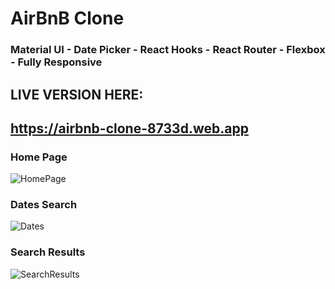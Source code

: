# AirBnB Clone
### Material UI - Date Picker - React Hooks - React Router - Flexbox - Fully Responsive

## LIVE VERSION HERE: 

## https://airbnb-clone-8733d.web.app


### Home Page
![HomePage](https://user-images.githubusercontent.com/75944229/115208188-36653980-a0f4-11eb-91e3-37bad7e03443.png)

### Dates Search
![Dates](https://user-images.githubusercontent.com/75944229/115207990-061d9b00-a0f4-11eb-9e03-b91c294f1d80.png)

### Search Results
![SearchResults](https://user-images.githubusercontent.com/75944229/115207993-074ec800-a0f4-11eb-919d-242f68b9e207.png)
